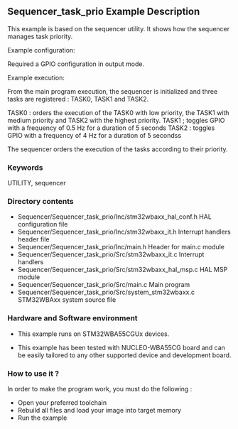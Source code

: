 ## <b>Sequencer_task_prio Example Description</b>

This example is based on the sequencer utility. It shows how the sequencer manages task priority.

Example configuration:

Required a GPIO configuration in output mode.

Example execution:

From the main program execution, the sequencer is initialized and three tasks are registered : TASK0, TASK1 and TASK2.

TASK0 : orders the execution of the TASK0 with low priority, the TASK1 with medium priority and TASK2 with the highest priority.
TASK1 ; toggles GPIO with a frequency of 0.5 Hz for a duration of 5 seconds
TASK2 : toggles GPIO with a frequency of 4 Hz for a duration of 5 secondss

The sequencer orders the execution of the tasks according to their priority.

### <b>Keywords</b>

UTILITY, sequencer

### <b>Directory contents</b>

  - Sequencer/Sequencer_task_prio/Inc/stm32wbaxx_hal_conf.h    HAL configuration file
  - Sequencer/Sequencer_task_prio/Inc/stm32wbaxx_it.h          Interrupt handlers header file
  - Sequencer/Sequencer_task_prio/Inc/main.h                   Header for main.c module
  - Sequencer/Sequencer_task_prio/Src/stm32wbaxx_it.c          Interrupt handlers
  - Sequencer/Sequencer_task_prio/Src/stm32wbaxx_hal_msp.c     HAL MSP module
  - Sequencer/Sequencer_task_prio/Src/main.c                   Main program
  - Sequencer/Sequencer_task_prio/Src/system_stm32wbaxx.c      STM32WBAxx system source file

### <b>Hardware and Software environment</b>

  - This example runs on STM32WBA55CGUx devices.

  - This example has been tested with NUCLEO-WBA55CG board and can be
    easily tailored to any other supported device and development board.

### <b>How to use it ?</b>

In order to make the program work, you must do the following :

 - Open your preferred toolchain
 - Rebuild all files and load your image into target memory
 - Run the example

